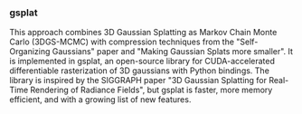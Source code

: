 ### gsplat

This approach combines 3D Gaussian Splatting as Markov Chain Monte Carlo (3DGS-MCMC) with compression techniques from the "Self-Organizing Gaussians" paper and "Making Gaussian Splats more smaller". It is implemented in gsplat, an open-source library for CUDA-accelerated differentiable rasterization of 3D gaussians with Python bindings. The library is inspired by the SIGGRAPH paper "3D Gaussian Splatting for Real-Time Rendering of Radiance Fields", but gsplat is faster, more memory efficient, and with a growing list of new features.

